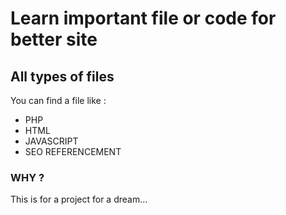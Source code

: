 # Learn important file or code for better site

## All types of files

You can find a file like : 

* PHP 
* HTML
* JAVASCRIPT
* SEO REFERENCEMENT


### WHY ?

This is for a project for a dream...
